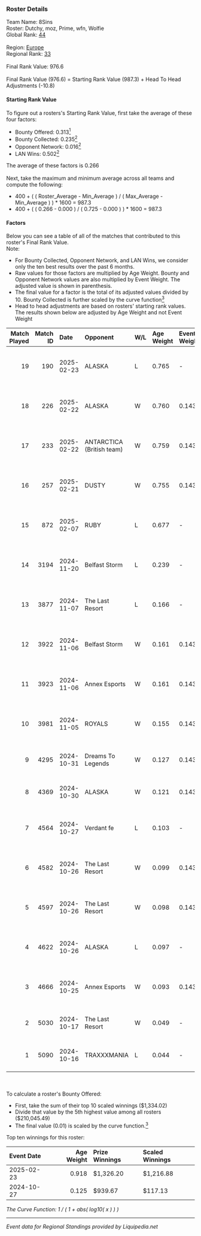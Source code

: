 ### Roster Details<br />
Team Name: 8Sins<br />
Roster: Dutchy, moz, Prime, wfn, Wolfie<br />
Global Rank: [44](../standings_global.md)<br />
<br />
Region: [Europe]( ../standings_europe.md)<br />
Regional Rank: [33]( ../standings_europe.md)<br />
<br />
Final Rank Value:  976.6<br />
<br />
Final Rank Value (976.6) = Starting Rank Value (987.3) + Head To Head Adjustments (-10.8)<br />

#### Starting Rank Value<br />
To figure out a rosters's Starting Rank Value, first take the average of these four factors:<br />
- Bounty Offered: 0.313[<sup>1</sup>](#table2)
- Bounty Collected: 0.235[<sup>2</sup>](#table1)
- Opponent Network: 0.016[<sup>2</sup>](#table1)
- LAN Wins: 0.502[<sup>2</sup>](#table1)

The average of these factors is 0.266<br />
<br />
Next, take the maximum and minimum average across all teams and compute the following:<br />
- 400 + ( ( Roster_Average - Min_Average ) / ( Max_Average - Min_Average ) ) * 1600 = 987.3
- 400 + ( ( 0.266 - 0.000 ) / ( 0.725 - 0.000 ) ) * 1600 = 987.3


#### Factors<br />
Below you can see a table of all of the matches that contributed to this roster's Final Rank Value.<br />
Note:<br />

- For Bounty Collected, Opponent Network, and LAN Wins, we consider only the ten best results over the past 6 months.
- Raw values for those factors are multiplied by Age Weight. Bounty and Opponent Network values are also multiplied by Event Weight. The adjusted value is shown in parenthesis.
- The final value for a factor is the total of its adjusted values divided by 10. Bounty Collected is further scaled by the curve function[<sup>3</sup>](#curveFunction)
- Head to head adjustments are based on rosters' starting rank values. The results shown below are adjusted by Age Weight and not Event Weight
<span id="table1"></span><br />


| Match Played | Match ID | Date       | Opponent                  | W/L | Age Weight | Event Weight | Bounty Collected | Opponent Network | LAN Wins  | H2H Adj. | Roster                           |
| -: | -: | :- | :- | :- | :- | :- | :- | :- | :- | -: | :- |
|           19 |      190 | 2025-02-23 | ALASKA                    | L   | 0.765      | -            | -                | -                | -         |   -10.78 | Dutchy, moz, Prime, wfn, Wolfie  |
|           18 |      226 | 2025-02-22 | ALASKA                    | W   | 0.760      | 0.143        | 0.033 (0.004)    | 0.737 (0.096)    | 1 (0.912) |    13.11 | Dutchy, moz, Prime, wfn, Wolfie  |
|           17 |      233 | 2025-02-22 | ANTARCTICA (British team) | W   | 0.759      | 0.143        | 0.002 (0.000)    | 0.110 (0.014)    | 1 (0.911) |     5.05 | Dutchy, moz, Prime, wfn, Wolfie  |
|           16 |      257 | 2025-02-21 | DUSTY                     | W   | 0.755      | 0.143        | 0.002 (0.000)    | 0.166 (0.022)    | 1 (0.906) |     9.43 | Dutchy, moz, Prime, wfn, Wolfie  |
|           15 |      872 | 2025-02-07 | RUBY                      | L   | 0.677      | -            | -                | -                | -         |   -19.70 | Dutchy, moz, Prime, wfn, Wolfie  |
|           14 |     3194 | 2024-11-20 | Belfast Storm             | L   | 0.239      | -            | -                | -                | -         |    -5.88 | coldpera, f0cus, moz, Prime, wfn |
|           13 |     3877 | 2024-11-07 | The Last Resort           | L   | 0.166      | -            | -                | -                | -         |    -4.21 | coldpera, f0cus, moz, Prime, wfn |
|           12 |     3922 | 2024-11-06 | Belfast Storm             | W   | 0.161      | 0.143        | 0.002 (0.000)    | 0.116 (0.003)    | 0 (0.000) |     1.06 | coldpera, f0cus, moz, Prime, wfn |
|           11 |     3923 | 2024-11-06 | Annex Esports             | W   | 0.161      | 0.143        | 0.000 (0.000)    | 0.032 (0.001)    | 0 (0.000) |     0.56 | coldpera, f0cus, moz, Prime, wfn |
|           10 |     3981 | 2024-11-05 | ROYALS                    | W   | 0.155      | 0.143        | 0.001 (0.000)    | 0.099 (0.003)    | 0 (0.000) |     0.64 | coldpera, f0cus, moz, Prime, wfn |
|            9 |     4295 | 2024-10-31 | Dreams To Legends         | W   | 0.127      | 0.143        | -                | 0.049 (0.001)    | 0 (0.000) |     0.24 | f0cus, moz, Prime, wfn           |
|            8 |     4369 | 2024-10-30 | ALASKA                    | W   | 0.121      | 0.143        | 0.033 (0.001)    | 0.737 (0.015)    | -         |     3.00 | f0cus, moz, Prime, wfn           |
|            7 |     4564 | 2024-10-27 | Verdant fe                | L   | 0.103      | -            | -                | -                | -         |    -2.77 | f0cus, Menace, moz, Prime, wfn   |
|            6 |     4582 | 2024-10-26 | The Last Resort           | W   | 0.099      | 0.143        | 0.001 (0.000)    | 0.116 (0.002)    | 1 (0.119) |     0.62 | f0cus, Menace, moz, Prime, wfn   |
|            5 |     4597 | 2024-10-26 | The Last Resort           | W   | 0.098      | 0.143        | 0.000 (0.000)    | -                | 1 (0.118) |     0.34 | f0cus, Menace, moz, Prime, wfn   |
|            4 |     4622 | 2024-10-26 | ALASKA                    | L   | 0.097      | -            | -                | -                | -         |    -0.66 | f0cus, Menace, moz, Prime, wfn   |
|            3 |     4666 | 2024-10-25 | Annex Esports             | W   | 0.093      | 0.143        | 0.000 (0.000)    | 0.032 (0.001)    | 1 (0.112) |     0.35 | f0cus, Menace, moz, Prime, wfn   |
|            2 |     5030 | 2024-10-17 | The Last Resort           | W   | 0.049      | -            | -                | -                | -         |     0.06 | f0cus, moz, Prime, wfn           |
|            1 |     5090 | 2024-10-16 | TRAXXXMANIA               | L   | 0.044      | -            | -                | -                | -         |    -1.20 | f0cus, moz, Prime, wfn           |

<br />
<span id="table2"></span><br />
To calculate a roster's Bounty Offered:<br />

- First, take the sum of their top 10 scaled winnings ($1,334.02)
- Divide that value by the 5th highest value among all rosters ($210,045.49)
- The final value (0.01) is scaled by the curve function.[<sup>3</sup>](#curveFunction)

Top ten winnings for this roster:<br />

| Event Date | Age Weight | Prize Winnings | Scaled Winnings |
| :- | -: | :- | :- |
| 2025-02-23 |      0.918 | $1,326.20      | $1,216.88       |
| 2024-10-27 |      0.125 | $939.67        | $117.13         |


<span id="curveFunction"></span>_The Curve Function: 1 / ( 1 + abs( log10( x ) ) )_<br />

---
_Event data for Regional Standings provided by Liquipedia.net_<br />
